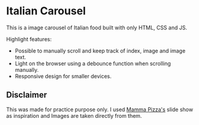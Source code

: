 # Italian Carousel 
This is a image carousel of Italian food built with only HTML, CSS and JS. 

Highlight features: 
- Possible to manually scroll and keep track of index, image and image text. 
- Light on the browser using a debounce function when scrolling manually.
- Responsive design for smaller devices.

## Disclaimer
This was made for practice purpose only. I used [Mamma Pizza's](https://www.mammapizza.no) slide show as inspiration and Images are taken directly from them. 
